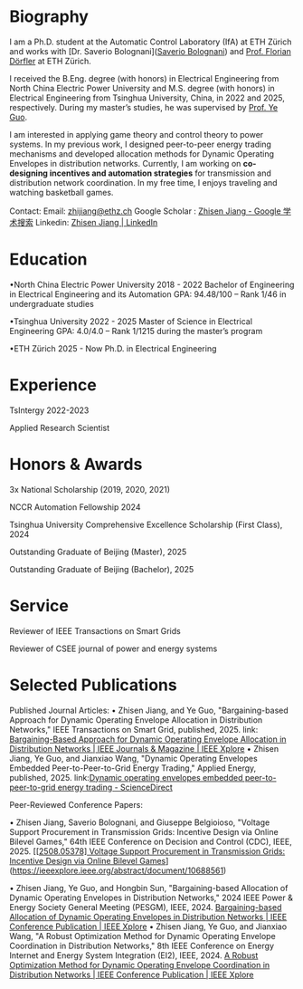 # Biography

I am a Ph.D. student at the Automatic Control Laboratory (IfA) at ETH Zürich and works with [Dr. Saverio Bolognani]([Saverio Bolognani](https://www.bsaver.io/)) and [Prof. Florian Dörfler](https://dorfler.ethz.ch/) at ETH Zürich.

I received the B.Eng. degree (with honors) in Electrical Engineering from North China Electric Power University and M.S. degree (with honors) in Electrical Engineering from Tsinghua University, China, in 2022 and 2025, respectively. During my master’s studies, he was supervised by [Prof. Ye Guo](guo-ye.net).

I am interested in applying game theory and control theory to power systems. In my previous work, I designed peer-to-peer energy trading mechanisms and developed allocation methods for Dynamic Operating Envelopes in distribution networks. Currently, I am working on **co-designing incentives and automation strategies** for transmission and distribution network coordination. In my free time, I enjoys traveling and watching basketball games.



Contact:
Email: zhijiang@ethz.ch
Google Scholar : [‪Zhisen Jiang‬ - ‪Google 学术搜索‬](https://scholar.google.com/citations?user=4Dlm4Q4AAAAJ&hl=zh-CN)
Linkedin: [Zhisen Jiang | LinkedIn](https://www.linkedin.com/in/zhisen-jiang-49520a281/)



# Education

•North China Electric Power University 2018 - 2022
Bachelor of Engineering in Electrical Engineering and its Automation GPA: 94.48/100
– Rank 1/46 in undergraduate studies

•Tsinghua University 2022 - 2025
Master of Science in Electrical Engineering GPA: 4.0/4.0
– Rank 1/1215 during the master’s program

•ETH Zürich 2025 - Now
Ph.D. in Electrical Engineering



# Experience

TsIntergy 2022-2023 

Applied Research Scientist

# Honors & Awards

3x National Scholarship (2019, 2020, 2021)

NCCR Automation Fellowship 2024

Tsinghua University Comprehensive Excellence Scholarship (First Class), 2024

Outstanding Graduate of Beijing (Master), 2025

Outstanding Graduate of Beijing (Bachelor), 2025



# Service

Reviewer of IEEE Transactions on Smart Grids

Reviewer of CSEE journal of power and energy systems

# Selected Publications

Published Journal Articles:
• Zhisen Jiang, and Ye Guo, "Bargaining-based Approach for Dynamic Operating Envelope Allocation in Distribution
Networks," IEEE Transactions on Smart Grid, published, 2025. link: [Bargaining-Based Approach for Dynamic Operating Envelope Allocation in Distribution Networks | IEEE Journals & Magazine | IEEE Xplore](https://ieeexplore.ieee.org/abstract/document/10988660)
• Zhisen Jiang, Ye Guo, and Jianxiao Wang, "Dynamic Operating Envelopes Embedded Peer-to-Peer-to-Grid Energy
Trading," Applied Energy, published, 2025. link:[Dynamic operating envelopes embedded peer-to-peer-to-grid energy trading - ScienceDirect](https://www.sciencedirect.com/science/article/pii/S0306261924019378)

Peer-Reviewed Conference Papers:

• Zhisen Jiang, Saverio Bolognani, and Giuseppe Belgioioso, "Voltage Support Procurement in Transmission Grids: Incentive Design via Online Bilevel Games," 64th IEEE Conference on Decision and Control (CDC), IEEE, 2025. [[[2508.05378\] Voltage Support Procurement in Transmission Grids: Incentive Design via Online Bilevel Games](https://arxiv.org/abs/2508.05378)](https://ieeexplore.ieee.org/abstract/document/10688561)

• Zhisen Jiang, Ye Guo, and Hongbin Sun, "Bargaining-based Allocation of Dynamic Operating Envelopes in
Distribution Networks," 2024 lEEE Power & Energy Society General Meeting (PESGM), IEEE, 2024. [Bargaining-based Allocation of Dynamic Operating Envelopes in Distribution Networks | IEEE Conference Publication | IEEE Xplore](https://ieeexplore.ieee.org/abstract/document/10688561)
• Zhisen Jiang, Ye Guo, and Jianxiao Wang, "A Robust Optimization Method for Dynamic Operating Envelope
Coordination in Distribution Networks," 8th IEEE Conference on Energy Internet and Energy System Integration
(EI2), IEEE, 2024. [A Robust Optimization Method for Dynamic Operating Envelope Coordination in Distribution Networks | IEEE Conference Publication | IEEE Xplore](https://ieeexplore.ieee.org/abstract/document/10991869)

